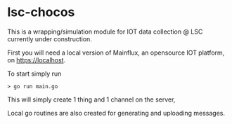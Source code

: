 # lsc-chocos

This is a wrapping/simulation module for IOT data collection @ LSC
currently under construction.


First you will need a local version of Mainflux, an opensource IOT platform, on <https://localhost>.

To start simply run

`> go run main.go`

This will simply create 1 thing and 1 channel on the server,

Local go routines are also created for generating and uploading messages.